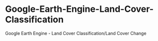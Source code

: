 # Google-Earth-Engine-Land-Cover-Classification
Google Earth Engine - Land Cover Classification/Land Cover Change
